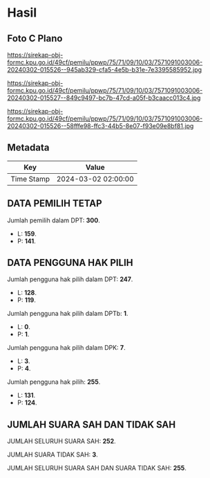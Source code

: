 # Hasil

## Foto C Plano

https://sirekap-obj-formc.kpu.go.id/49cf/pemilu/ppwp/75/71/09/10/03/7571091003006-20240302-015526--945ab329-cfa5-4e5b-b31e-7e3395585952.jpg

https://sirekap-obj-formc.kpu.go.id/49cf/pemilu/ppwp/75/71/09/10/03/7571091003006-20240302-015527--849c9497-bc7b-47cd-a05f-b3caacc013c4.jpg

https://sirekap-obj-formc.kpu.go.id/49cf/pemilu/ppwp/75/71/09/10/03/7571091003006-20240302-015526--58fffe98-ffc3-44b5-8e07-f93e09e8bf81.jpg


## Metadata

| Key        | Value               |
| ---------- | ------------------- |
| Time Stamp | 2024-03-02 02:00:00 |


## DATA PEMILIH TETAP

Jumlah pemilih dalam DPT: **300**.
 * L: **159**.
 * P: **141**.

## DATA PENGGUNA HAK PILIH

Jumlah pengguna hak pilih dalam DPT: **247**.
 * L: **128**.
 * P: **119**.

Jumlah pengguna hak pilih dalam DPTb: **1**.
 * L: **0**.
 * P: **1**.

Jumlah pengguna hak pilih dalam DPK: **7**.
 * L: **3**.
 * P: **4**.

Jumlah pengguna hak pilih: **255**.
 * L: **131**.
 * P: **124**.

## JUMLAH SUARA SAH DAN TIDAK SAH

JUMLAH SELURUH SUARA SAH: **252**.

JUMLAH SUARA TIDAK SAH: **3**.

JUMLAH SELURUH SUARA SAH DAN SUARA TIDAK SAH: **255**.


